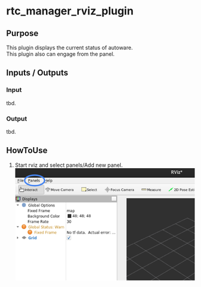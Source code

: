 # rtc_manager_rviz_plugin

## Purpose

This plugin displays the current status of autoware.  
This plugin also can engage from the panel.

## Inputs / Outputs

### Input

tbd.

### Output

tbd.

## HowToUse

1. Start rviz and select panels/Add new panel.
   ![select_panel](./images/select_panels.png)
